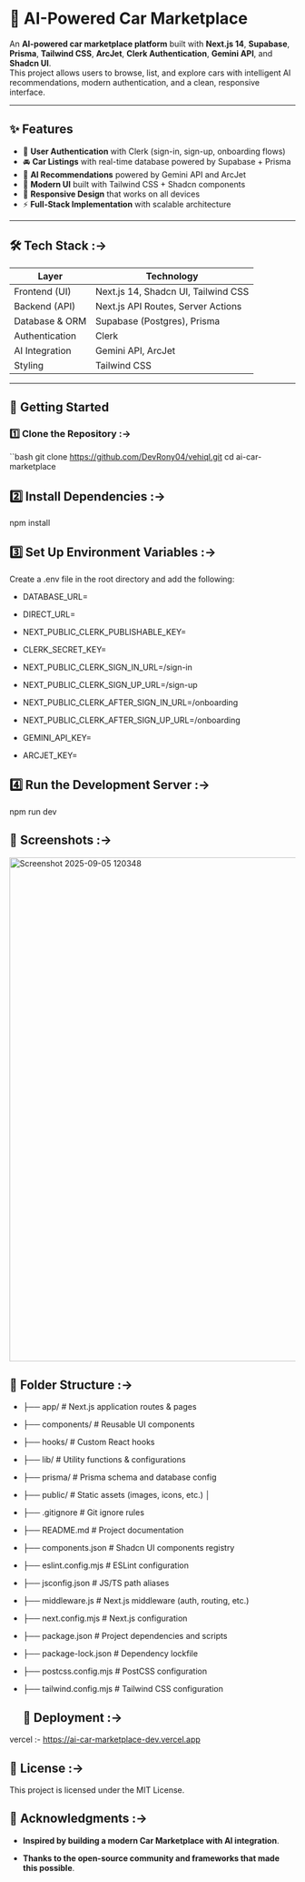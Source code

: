 # 🚗 AI-Powered Car Marketplace

An **AI-powered car marketplace platform** built with **Next.js 14**, **Supabase**, **Prisma**, **Tailwind CSS**, **ArcJet**, **Clerk Authentication**, **Gemini API**, and **Shadcn UI**.  
This project allows users to browse, list, and explore cars with intelligent AI recommendations, modern authentication, and a clean, responsive interface.

---

## ✨ Features

- 🔑 **User Authentication** with Clerk (sign-in, sign-up, onboarding flows)
- 🚘 **Car Listings** with real-time database powered by Supabase + Prisma
- 🤖 **AI Recommendations** powered by Gemini API and ArcJet
- 🎨 **Modern UI** built with Tailwind CSS + Shadcn components
- 📱 **Responsive Design** that works on all devices
- ⚡ **Full-Stack Implementation** with scalable architecture

---

## 🛠️ Tech Stack :->

| Layer            | Technology                          |
|------------------|-------------------------------------|
| Frontend (UI)    | Next.js 14, Shadcn UI, Tailwind CSS |
| Backend (API)    | Next.js API Routes, Server Actions  |
| Database & ORM   | Supabase (Postgres), Prisma         |
| Authentication   | Clerk                               |
| AI Integration   | Gemini API, ArcJet                  |
| Styling          | Tailwind CSS                        |

---

## 🚀 Getting Started

### 1️⃣ Clone the Repository :->
``bash
git clone https://github.com/DevRony04/vehiql.git
cd ai-car-marketplace

## 2️⃣ Install Dependencies :->
npm install

## 3️⃣ Set Up Environment Variables :->

Create a .env file in the root directory and add the following:

- DATABASE_URL=
- DIRECT_URL=

- NEXT_PUBLIC_CLERK_PUBLISHABLE_KEY=
- CLERK_SECRET_KEY=
- NEXT_PUBLIC_CLERK_SIGN_IN_URL=/sign-in
- NEXT_PUBLIC_CLERK_SIGN_UP_URL=/sign-up
- NEXT_PUBLIC_CLERK_AFTER_SIGN_IN_URL=/onboarding
- NEXT_PUBLIC_CLERK_AFTER_SIGN_UP_URL=/onboarding

- GEMINI_API_KEY=
- ARCJET_KEY=

## 4️⃣ Run the Development Server :->
npm run dev

## 📸 Screenshots :->

<img width="1837" height="886" alt="Screenshot 2025-09-05 120348" src="https://github.com/user-attachments/assets/eb3fff35-8853-45d0-8669-2cfd66bf80ff" />

## 📂 Folder Structure :->
- ├── app/ # Next.js application routes & pages
- ├── components/ # Reusable UI components
- ├── hooks/ # Custom React hooks
- ├── lib/ # Utility functions & configurations
- ├── prisma/ # Prisma schema and database config
- ├── public/ # Static assets (images, icons, etc.)
│
- ├── .gitignore # Git ignore rules
- ├── README.md # Project documentation
- ├── components.json # Shadcn UI components registry
- ├── eslint.config.mjs # ESLint configuration
- ├── jsconfig.json # JS/TS path aliases
- ├── middleware.js # Next.js middleware (auth, routing, etc.)
- ├── next.config.mjs # Next.js configuration
- ├── package.json # Project dependencies and scripts
- ├── package-lock.json # Dependency lockfile
- ├── postcss.config.mjs # PostCSS configuration
- ├── tailwind.config.mjs # Tailwind CSS configuration

  ## 🚀 Deployment :->
vercel :- https://ai-car-marketplace-dev.vercel.app

## 📜 License :->

This project is licensed under the MIT License.

## 🙌 Acknowledgments :->

- **Inspired by building a modern Car Marketplace with AI integration**.

- **Thanks to the open-source community and frameworks that made this possible**.

